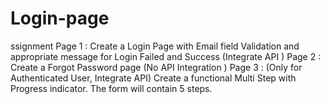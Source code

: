 # Login-page
ssignment Page 1 : Create a Login Page with Email field Validation and appropriate message for Login Failed and Success (Integrate API ) Page 2 : Create a Forgot Password page (No API Integration ) Page 3 : (Only for Authenticated User, Integrate API) Create a functional Multi Step with Progress indicator. The form will contain 5 steps.  
